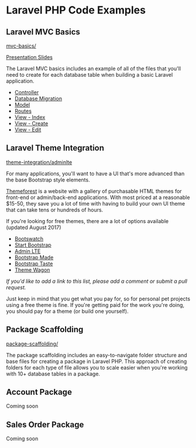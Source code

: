 # Laravel PHP Code Examples

## Laravel MVC Basics

[mvc-basics/](https://github.com/jeffersonmartin/code-examples/tree/master/laravel/mvc-basics)

[Presentation Slides](https://docs.google.com/presentation/d/1_cHq0Vq_jyVtoye3y93_x3_-WRyrPfUuSrqE6b7j0FU/edit?usp=sharing)

The Laravel MVC basics includes an example of all of the files that you'll need to create for each database table when building a basic Laravel application.

* [Controller](https://github.com/jeffersonmartin/code-examples/blob/master/laravel/mvc-basics/example-code/app/Http/Controllers/EventTicketController.php)
* [Database Migration](https://github.com/jeffersonmartin/code-examples/blob/master/laravel/mvc-basics/example-code/database/migrations/2017_09_05_024329_create_event_tickets_table.php)
* [Model](https://github.com/jeffersonmartin/code-examples/blob/master/laravel/mvc-basics/example-code/app/EventTicket.php)
* [Routes](https://github.com/jeffersonmartin/code-examples/blob/master/laravel/mvc-basics/example-code/routes/web.php)
* [View - Index](https://github.com/jeffersonmartin/code-examples/blob/master/laravel/mvc-basics/example-code/resources/views/event/tickets/index.blade.php)
* [View - Create](https://github.com/jeffersonmartin/code-examples/blob/master/laravel/mvc-basics/example-code/resources/views/event/tickets/create.blade.php)
* [View - Edit](https://github.com/jeffersonmartin/code-examples/blob/master/laravel/mvc-basics/example-code/resources/views/event/tickets/edit.blade.php)

## Laravel Theme Integration

[theme-integration/adminlte](https://github.com/jeffersonmartin/code-examples/tree/master/laravel/theme-integration/adminlte/v2.3.11)

For many applications, you'll want to have a UI that's more advanced than the base Bootstrap style elements. 

[Themeforest](https://themeforest.net/category/site-templates/admin-templates) is a website with a gallery of purchasable HTML themes for front-end or admin/back-end applications. With most priced at a reasonable $15-50, they save you a lot of time with having to build your own UI theme that can take tens or hundreds of hours.

If you're looking for free themes, there are a lot of options available (updated August 2017)
* [Bootswatch](https://bootswatch.com/)
* [Start Bootstrap](https://startbootstrap.com/template-categories/all/)
* [Admin LTE](https://adminlte.io/)
* [Bootstrap Made](https://bootstrapmade.com/)
* [Bootstrap Taste](https://bootstraptaste.com/)
* [Theme Wagon](https://themewagon.com/theme_tag/free/)

_If you'd like to add a link to this list, please add a comment or submit a pull request._

Just keep in mind that you get what you pay for, so for personal pet projects using a free theme is fine. If you're getting paid for the work you're doing, you should pay for a theme (or build one yourself).

## Package Scaffolding

[package-scaffolding/](https://github.com/jeffersonmartin/code-examples/tree/master/laravel/package-scaffolding)

The package scaffolding includes an easy-to-navigate folder structure and base files for creating a package in Laravel PHP. This approach of creating folders for each type of file allows you to scale easier when you're working with 10+ database tables in a package.

## Account Package

Coming soon

## Sales Order Package

Coming soon
